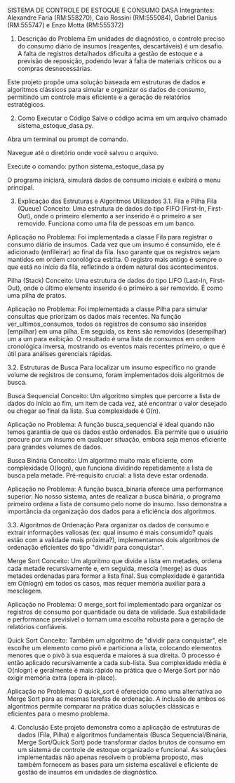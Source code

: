 SISTEMA DE CONTROLE DE ESTOQUE E CONSUMO DASA
Integrantes: Alexandre Faria (RM:558270), Caio Rossini (RM:555084), Gabriel Danius (RM:555747) e Enzo Motta (RM:555372)

1. Descrição do Problema
Em unidades de diagnóstico, o controle preciso do consumo diário de insumos (reagentes, descartáveis) é um desafio. A falta de registros detalhados dificulta a gestão de estoque e a previsão de reposição, podendo levar à falta de materiais críticos ou a compras desnecessárias.

Este projeto propõe uma solução baseada em estruturas de dados e algoritmos clássicos para simular e organizar os dados de consumo, permitindo um controle mais eficiente e a geração de relatórios estratégicos.

2. Como Executar o Código
Salve o código acima em um arquivo chamado sistema_estoque_dasa.py.

Abra um terminal ou prompt de comando.

Navegue até o diretório onde você salvou o arquivo.

Execute o comando: python sistema_estoque_dasa.py

O programa iniciará, simulará dados de consumo iniciais e exibirá o menu principal.

3. Explicação das Estruturas e Algoritmos Utilizados
3.1. Fila e Pilha
Fila (Queue)
Conceito: Uma estrutura de dados do tipo FIFO (First-In, First-Out), onde o primeiro elemento a ser inserido é o primeiro a ser removido. Funciona como uma fila de pessoas em um banco.

Aplicação no Problema: Foi implementada a classe Fila para registrar o consumo diário de insumos. Cada vez que um insumo é consumido, ele é adicionado (enfileirar) ao final da fila. Isso garante que os registros sejam mantidos em ordem cronológica estrita. O registro mais antigo é sempre o que está no início da fila, refletindo a ordem natural dos acontecimentos.

Pilha (Stack)
Conceito: Uma estrutura de dados do tipo LIFO (Last-In, First-Out), onde o último elemento inserido é o primeiro a ser removido. É como uma pilha de pratos.

Aplicação no Problema: Foi implementada a classe Pilha para simular consultas que priorizam os dados mais recentes. Na função ver_ultimos_consumos, todos os registros de consumo são inseridos (empilhar) em uma pilha. Em seguida, os itens são removidos (desempilhar) um a um para exibição. O resultado é uma lista de consumos em ordem cronológica inversa, mostrando os eventos mais recentes primeiro, o que é útil para análises gerenciais rápidas.

3.2. Estruturas de Busca
Para localizar um insumo específico no grande volume de registros de consumo, foram implementados dois algoritmos de busca.

Busca Sequencial
Conceito: Um algoritmo simples que percorre a lista de dados do início ao fim, um item de cada vez, até encontrar o valor desejado ou chegar ao final da lista. Sua complexidade é O(n).

Aplicação no Problema: A função busca_sequencial é ideal quando não temos garantia de que os dados estão ordenados. Ela permite que o usuário procure por um insumo em qualquer situação, embora seja menos eficiente para grandes volumes de dados.

Busca Binária
Conceito: Um algoritmo muito mais eficiente, com complexidade O(logn), que funciona dividindo repetidamente a lista de busca pela metade. Pré-requisito crucial: a lista deve estar ordenada.

Aplicação no Problema: A função busca_binaria oferece uma performance superior. No nosso sistema, antes de realizar a busca binária, o programa primeiro ordena a lista de consumo pelo nome do insumo. Isso demonstra a importância da organização dos dados para a eficiência dos algoritmos.

3.3. Algoritmos de Ordenação
Para organizar os dados de consumo e extrair informações valiosas (ex: qual insumo é mais consumido? quais estão com a validade mais próxima?), implementamos dois algoritmos de ordenação eficientes do tipo "dividir para conquistar".

Merge Sort
Conceito: Um algoritmo que divide a lista em metades, ordena cada metade recursivamente e, em seguida, mescla (merge) as duas metades ordenadas para formar a lista final. Sua complexidade é garantida em O(nlogn) em todos os casos, mas requer memória auxiliar para a mesclagem.

Aplicação no Problema: O merge_sort foi implementado para organizar os registros de consumo por quantidade ou data de validade. Sua estabilidade e performance previsível o tornam uma escolha robusta para a geração de relatórios confiáveis.

Quick Sort
Conceito: Também um algoritmo de "dividir para conquistar", ele escolhe um elemento como pivô e particiona a lista, colocando elementos menores que o pivô à sua esquerda e maiores à sua direita. O processo é então aplicado recursivamente a cada sub-lista. Sua complexidade média é O(nlogn) e geralmente é mais rápido na prática que o Merge Sort por não exigir memória extra (opera in-place).

Aplicação no Problema: O quick_sort é oferecido como uma alternativa ao Merge Sort para as mesmas tarefas de ordenação. A inclusão de ambos os algoritmos permite comparar na prática duas soluções clássicas e eficientes para o mesmo problema.

4. Conclusão
Este projeto demonstra como a aplicação de estruturas de dados (Fila, Pilha) e algoritmos fundamentais (Busca Sequencial/Binária, Merge Sort/Quick Sort) pode transformar dados brutos de consumo em um sistema de controle de estoque organizado e funcional. As soluções implementadas não apenas resolvem o problema proposto, mas também fornecem as bases para um sistema escalável e eficiente de gestão de insumos em unidades de diagnóstico.
